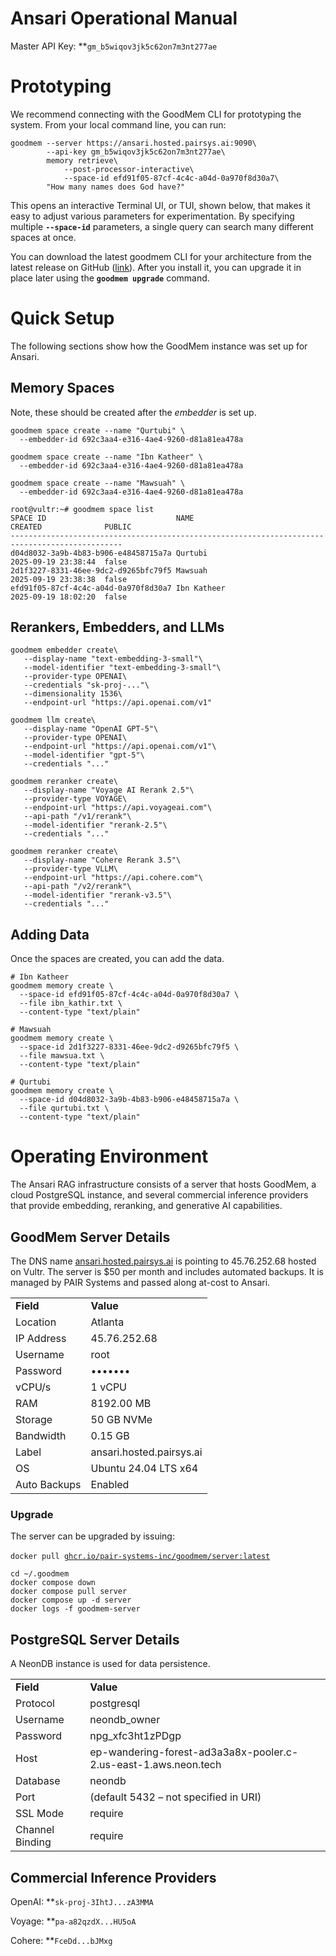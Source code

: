 # Ansari Operational Manual

Master API Key: **<code>gm_b5wiqov3jk5c62on7m3nt277ae</code></strong>


# Prototyping

We recommend connecting with the GoodMem CLI for prototyping the system. From your local command line, you can run:


```
goodmem --server https://ansari.hosted.pairsys.ai:9090\
        --api-key gm_b5wiqov3jk5c62on7m3nt277ae\
        memory retrieve\
            --post-processor-interactive\
            --space-id efd91f05-87cf-4c4c-a04d-0a970f8d30a7\
        "How many names does God have?"
```


This opens an interactive Terminal UI, or TUI, shown below, that makes it easy to adjust various parameters for experimentation. By specifying multiple **<code>--space-id</code>** parameters, a single query can search many different spaces at once.

You can download the latest goodmem CLI for your architecture from the latest release on GitHub ([link](https://github.com/PAIR-Systems-Inc/goodmem/releases/tag/server-latest)). After you install it, you can upgrade it in place later using the **<code>goodmem upgrade</code>** command.


# Quick Setup

The following sections show how the GoodMem instance was set up for Ansari.


## Memory Spaces

Note, these should be created after the *embedder* is set up.


```
goodmem space create --name "Qurtubi" \
  --embedder-id 692c3aa4-e316-4ae4-9260-d81a81ea478a

goodmem space create --name "Ibn Katheer" \
  --embedder-id 692c3aa4-e316-4ae4-9260-d81a81ea478a

goodmem space create --name "Mawsuah" \
  --embedder-id 692c3aa4-e316-4ae4-9260-d81a81ea478a

root@vultr:~# goodmem space list
SPACE ID                             NAME                           CREATED              PUBLIC
-----------------------------------------------------------------------------------------------
d04d8032-3a9b-4b83-b906-e48458715a7a Qurtubi                        2025-09-19 23:38:44  false
2d1f3227-8331-46ee-9dc2-d9265bfc79f5 Mawsuah                        2025-09-19 23:38:38  false
efd91f05-87cf-4c4c-a04d-0a970f8d30a7 Ibn Katheer                    2025-09-19 18:02:20  false
```



## Rerankers, Embedders, and LLMs


```
goodmem embedder create\
   --display-name "text-embedding-3-small"\
   --model-identifier "text-embedding-3-small"\
   --provider-type OPENAI\
   --credentials "sk-proj-..."\
   --dimensionality 1536\
   --endpoint-url "https://api.openai.com/v1"

goodmem llm create\
   --display-name "OpenAI GPT-5"\
   --provider-type OPENAI\
   --endpoint-url "https://api.openai.com/v1"\
   --model-identifier "gpt-5"\
   --credentials "..."

goodmem reranker create\
   --display-name "Voyage AI Rerank 2.5"\
   --provider-type VOYAGE\
   --endpoint-url "https://api.voyageai.com"\
   --api-path "/v1/rerank"\
   --model-identifier "rerank-2.5"\
   --credentials "..."

goodmem reranker create\
   --display-name "Cohere Rerank 3.5"\
   --provider-type VLLM\
   --endpoint-url "https://api.cohere.com"\
   --api-path "/v2/rerank"\
   --model-identifier "rerank-v3.5"\
   --credentials "..."
```



## Adding Data

Once the spaces are created, you can add the data.


```
# Ibn Katheer
goodmem memory create \
  --space-id efd91f05-87cf-4c4c-a04d-0a970f8d30a7 \
  --file ibn_kathir.txt \
  --content-type "text/plain"

# Mawsuah
goodmem memory create \
  --space-id 2d1f3227-8331-46ee-9dc2-d9265bfc79f5 \
  --file mawsua.txt \
  --content-type "text/plain"

# Qurtubi
goodmem memory create \
  --space-id d04d8032-3a9b-4b83-b906-e48458715a7a \
  --file qurtubi.txt \
  --content-type "text/plain"
```



# Operating Environment

The Ansari RAG infrastructure consists of a server that hosts GoodMem, a cloud PostgreSQL instance, and several commercial inference providers that provide embedding, reranking, and generative AI capabilities.


## GoodMem Server Details

The DNS name [ansari.hosted.pairsys.ai](ansari.hosted.pairsys.ai) is pointing to 45.76.252.68 hosted on Vultr. The server is $50 per month and includes automated backups. It is managed by PAIR Systems and passed along at-cost to Ansari.


<table>
  <tr>
   <td><strong>Field</strong>
   </td>
   <td><strong>Value</strong>
   </td>
  </tr>
  <tr>
   <td>Location
   </td>
   <td>Atlanta
   </td>
  </tr>
  <tr>
   <td>IP Address
   </td>
   <td>45.76.252.68
   </td>
  </tr>
  <tr>
   <td>Username
   </td>
   <td>root
   </td>
  </tr>
  <tr>
   <td>Password
   </td>
   <td>•••••••
   </td>
  </tr>
  <tr>
   <td>vCPU/s
   </td>
   <td>1 vCPU
   </td>
  </tr>
  <tr>
   <td>RAM
   </td>
   <td>8192.00 MB
   </td>
  </tr>
  <tr>
   <td>Storage
   </td>
   <td>50 GB NVMe
   </td>
  </tr>
  <tr>
   <td>Bandwidth
   </td>
   <td>0.15 GB
   </td>
  </tr>
  <tr>
   <td>Label
   </td>
   <td>ansari.hosted.pairsys.ai
   </td>
  </tr>
  <tr>
   <td>OS
   </td>
   <td>Ubuntu 24.04 LTS x64
   </td>
  </tr>
  <tr>
   <td>Auto Backups
   </td>
   <td>Enabled
   </td>
  </tr>
</table>



### Upgrade

The server can be upgraded by issuing: \
 \
<code>docker pull [ghcr.io/pair-systems-inc/goodmem/server:latest](ghcr.io/pair-systems-inc/goodmem/server:latest)</code>


```
cd ~/.goodmem
docker compose down
docker compose pull server
docker compose up -d server
docker logs -f goodmem-server
```



## PostgreSQL Server Details

A NeonDB instance is used for data persistence.


<table>
  <tr>
   <td><strong>Field</strong>
   </td>
   <td><strong>Value</strong>
   </td>
  </tr>
  <tr>
   <td>Protocol
   </td>
   <td>postgresql
   </td>
  </tr>
  <tr>
   <td>Username
   </td>
   <td>neondb_owner
   </td>
  </tr>
  <tr>
   <td>Password
   </td>
   <td>npg_xfc3ht1zPDgp
   </td>
  </tr>
  <tr>
   <td>Host
   </td>
   <td>ep-wandering-forest-ad3a3a8x-pooler.c-2.us-east-1.aws.neon.tech
   </td>
  </tr>
  <tr>
   <td>Database
   </td>
   <td>neondb
   </td>
  </tr>
  <tr>
   <td>Port
   </td>
   <td>(default 5432 – not specified in URI)
   </td>
  </tr>
  <tr>
   <td>SSL Mode
   </td>
   <td>require
   </td>
  </tr>
  <tr>
   <td>Channel Binding
   </td>
   <td>require
   </td>
  </tr>
</table>



## Commercial Inference Providers

OpenAI: 	**<code>sk-proj-3IhtJ...zA3MMA</code></strong>

Voyage: 	**<code>pa-a82qzdX...HU5oA</code></strong>

Cohere: 	**<code>FceDd...bJMxg</code></strong>
